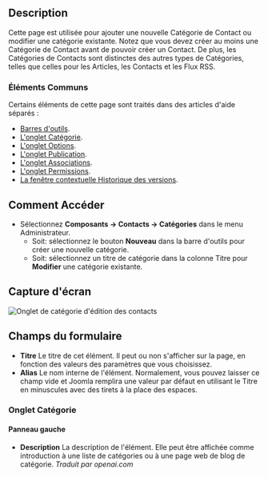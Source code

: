 <!-- Filename: Help4.x:Contacts:_New_or_Edit_Category  / Display title: Contacts : Modifier la catégorie  -->

## Description

Cette page est utilisée pour ajouter une nouvelle Catégorie de Contact ou modifier une catégorie existante. Notez que vous devez créer au moins une Catégorie de Contact avant de pouvoir créer un Contact. De plus, les Catégories de Contacts sont distinctes des autres types de Catégories, telles que celles pour les Articles, les Contacts et les Flux RSS.

### Éléments Communs

Certains éléments de cette page sont traités dans des articles d'aide séparés :

* [Barres d'outils](jdocmanual?article=help/common-elements/toolbars).
* [L'onglet Catégorie](jdocmanual?article=help/common-elements/edit-category).
* [L'onglet Options](jdocmanual?article=help/common-elements/edit-category-options).
* [L'onglet Publication](jdocmanual?article=help/common-elements/edit-publishing).
* [L'onglet Associations](jdocmanual?article=help/common-elements/edit-associations).
* [L'onglet Permissions](jdocmanual?article=help/common-elements/edit-permissions).
* [La fenêtre contextuelle Historique des versions](jdocmanual?article=help/common-elements/edit-version-history).

## Comment Accéder

- Sélectionnez **Composants → Contacts → Catégories** dans le menu Administrateur.
  - Soit: sélectionnez le bouton **Nouveau** dans la barre d'outils pour créer une nouvelle catégorie.
  - Soit: sélectionnez un titre de catégorie dans la colonne Titre pour **Modifier** une catégorie existante.

## Capture d'écran

![Onglet de catégorie d'édition des contacts](../../../fr/images/contacts/contacts-edit-category-category-tab.png)

## Champs du formulaire

- **Titre** Le titre de cet élément. Il peut ou non s'afficher sur la page, en fonction des valeurs des paramètres que vous choisissez.
- **Alias** Le nom interne de l'élément. Normalement, vous pouvez laisser ce champ vide et Joomla remplira une valeur par défaut en utilisant le Titre en minuscules avec des tirets à la place des espaces.

### Onglet Catégorie

#### Panneau gauche

- **Description** La description de l'élément. Elle peut être affichée comme introduction à une liste de catégories ou à une page web de blog de catégorie.
*Traduit par openai.com*

